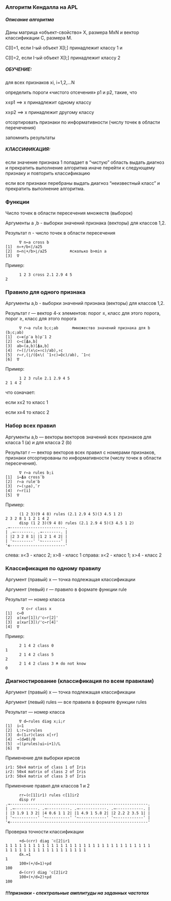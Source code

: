### Алгоритм Кендалла на APL

##### Описание алгоритма

Даны матрица «объект-свойство» X, размера MxN и вектор классификации С, размера M.

C[I]=1, если I-ый объект X[I;] принадлежит классу 1 и

C[I]=2, если I-ый объект X[I;] принадлежит классу 2

##### ОБУЧЕНИЕ:

для всех признаков xi, i=1,2,...N

определить пороги «чистого отсечения» p1 и p2, такие, что

x≤p1 ==> x принадлежит одному классу

x≥p2 ==> x принадлежит другому классу

отсортировать признаки по информативности (числу точек в области перечечения)

запомнить результаты

##### КЛАССИФИКАЦИЯ:

если значение признака 1 попадает в “чистую” область выдать диагноз и прекратить выполнение алгоритма иначе перейти к следующему признаку и повторить классификацию

если все признаки перебраны выдать диагноз “неизвестный класс” и прекратить выполнение алгоритма.

### Функции

Число точек в области пересечения множеств (выборок)

Аргументы a ,b - выборки значений признака (векторы) для классов 1,2.

Результат n - число точек в области пересечения

```
      ∇ n←a cross b
[1]  n←+/b<⌈/a25
[2]  n←n⌊+/b>⌊/a25          ⍝сколько b>min a
[3]  ∇
```

Пример:

```
      1 2 3 cross 2.1 2.9 4 5
2      
```

### Правило для одного признака

Аргументы a,b - выборки значений признака (векторы) для классов 1,2.

Результат r — вектор 4-х элементов: порог ≤, класс для этого порога, порог ≥, класс для этого порога

```
      ∇ r←a rule b;c;ab      ⍝множество значений признака для b (b;c;ab)
[1]  c←∊(⍴¨a b)⍴¨1 2
[2]  c←c[⍋a,b]
[3]  ab←(a,b)[⍋a,b]
[4]  r←(⌈/(∧\c=↑c)/ab),↑c
[5]  r←r,(⌊/(⌽∧\( ¯1↑c)=⌽c)/ab), ¯1↑c
[6]  ∇
```

Пример:

```
      1 2 3 rule 2.1 2.9 4 5
2 1 4 2
```

что означает:

если x≤2 то класс 1

если x≥4 то класс 2

### Набор всех правил

Аргументы a,b — векторы векторов значений всех признаков для класса 1 (a) и для класса 2 (b)

Результат r — вектор векторов всех правил с номерами признаков, признаки отсортированы по информативности (числу точек в области пересечения).

```
      ∇ r←a rules b;i
[1]  i←⍋a cross¨b
[2]  r←a rule¨b
[3]  r←(⍳⍴a),¨r
[4]  r←r[i]
[5]  ∇
```

Пример:

```
      (1 2 3)(9 4 8) rules (2.1 2.9 4 5)(3 4.5 1 2)
2 3 2 8 1 1 2 1 4 2
      disp (1 2 3)(9 4 8) rules (2.1 2.9 4 5)(3 4.5 1 2)
.→------------------------.
| .→--------. .→--------. |
| |2 3 2 8 1| |1 2 1 4 2| |
| '~--------' '~--------' |
'∊------------------------'
```

слева: x<3 - класс 2; x>8 - класс 1          справа: x<2 - класс 1; x>4 - класс 2

### Классификация по одному правилу

Аргумент (правый) x — точка подлежащая классификации

Аргумент (левый) r — правило в формате функции rule

Результат — номер класса

```
       ∇ c←r class x
[1]  c←0
[2]  ⍎(x≤r[1])/'c←r[2]'
[3]  ⍎(x≥r[3])/'c←r[4]'
[4]  ∇
```

Пример:

```
      2 1 4 2 class 0
1
      2 1 4 2 class 5
2
      2 1 4 2 class 3 ⍝ do not know
0
```

### Диагностирование (классификация по всем правилам)

Аргумент (правый) x — точка подлежащая классификации

Аргумент (левый) rules — все правила в формате функции rules

Результат — номер класса

```
      ∇ d←rules diag x;i;r
[1]  i←1
[2]  L:r←i⊃rules
[3]  d←(1↓r)class x[↑r]
[4]  →(d≠0)/0
[5]  →((⍴rules)≤i←i+1)/L
[6]  ∇
```

Применение для выборки ирисов

```
ir1: 50x4 matrix of class 1 of Iris
ir2: 50x4 matrix of class 2 of Iris
ir3: 50x4 matrix of class 3 of Iris
```

Применение правил для классов 1 и 2

```
      rr←(⊂[1]ir1) rules ⊂[1]ir2
      disp rr
.→------------------------------------------------------------.
| .→----------. .→----------. .→------------. .→------------. |
| |3 1.9 1 3 2| |4 0.6 1 1 2| |1 4.9 1 5.8 2| |2 2.2 2 3.5 1| |
| '~----------' '~----------' '~------------' '~------------' |
'∊------------------------------------------------------------'
```

Проверка точности классификации

```
      +d←(⊂rr) diag ̈ ⊂[2]ir1
1 1 1 1 1 1 1 1 1 1 1 1 1 1 1 1 1 1 1 1 1 1 1 1 1 1 1 1 1 1 1 1
1 1 1 1 1 1 1 1 1 1 1 1 1 1 1 1 1 1
      d∧.=1
1
      100×(+/d=1)÷⍴d
100
      d←(⊂rr) diag ̈ ⊂[2]ir2
      100×(+/d=2)÷⍴d
100      
```

##### !!!признаки - спектральные амплитуды на заданных частотах